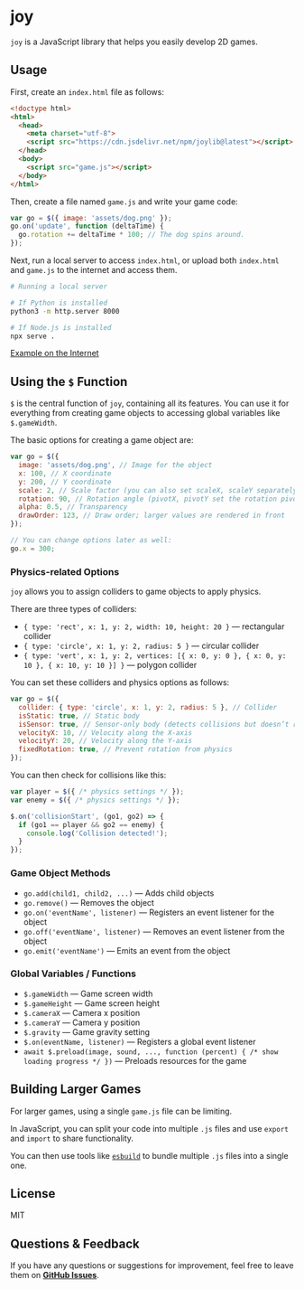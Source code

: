 # joy

`joy` is a JavaScript library that helps you easily develop 2D games.

## Usage

First, create an `index.html` file as follows:

```html
<!doctype html>
<html>
  <head>
    <meta charset="utf-8">
    <script src="https://cdn.jsdelivr.net/npm/joylib@latest"></script>
  </head>
  <body>
    <script src="game.js"></script>
  </body>
</html>
```

Then, create a file named `game.js` and write your game code:

```js
var go = $({ image: 'assets/dog.png' });
go.on('update', function (deltaTime) {
  go.rotation += deltaTime * 100; // The dog spins around.
});
```

Next, run a local server to access `index.html`, or upload both `index.html` and `game.js` to the internet and access them.

```bash
# Running a local server

# If Python is installed
python3 -m http.server 8000

# If Node.js is installed
npx serve .
```

[Example on the Internet](https://joy-js.github.io/joy/examples/dog/)

## Using the `$` Function

`$` is the central function of `joy`, containing all its features. You can use it for everything from creating game objects to accessing global variables like `$.gameWidth`.

The basic options for creating a game object are:

```js
var go = $({
  image: 'assets/dog.png', // Image for the object
  x: 100, // X coordinate
  y: 200, // Y coordinate
  scale: 2, // Scale factor (you can also set scaleX, scaleY separately)
  rotation: 90, // Rotation angle (pivotX, pivotY set the rotation pivot)
  alpha: 0.5, // Transparency
  drawOrder: 123, // Draw order; larger values are rendered in front
});

// You can change options later as well:
go.x = 300;
```

### Physics-related Options

`joy` allows you to assign colliders to game objects to apply physics.

There are three types of colliders:

* `{ type: 'rect', x: 1, y: 2, width: 10, height: 20 }` — rectangular collider
* `{ type: 'circle', x: 1, y: 2, radius: 5 }` — circular collider
* `{ type: 'vert', x: 1, y: 2, vertices: [{ x: 0, y: 0 }, { x: 0, y: 10 }, { x: 10, y: 10 }] }` — polygon collider

You can set these colliders and physics options as follows:

```js
var go = $({
  collider: { type: 'circle', x: 1, y: 2, radius: 5 }, // Collider
  isStatic: true, // Static body
  isSensor: true, // Sensor-only body (detects collisions but doesn’t react physically)
  velocityX: 10, // Velocity along the X-axis
  velocityY: 20, // Velocity along the Y-axis
  fixedRotation: true, // Prevent rotation from physics
});
```

You can then check for collisions like this:

```js
var player = $({ /* physics settings */ });
var enemy = $({ /* physics settings */ });

$.on('collisionStart', (go1, go2) => {
  if (go1 == player && go2 == enemy) {
    console.log('Collision detected!');
  }
});
```

### Game Object Methods

* `go.add(child1, child2, ...)` — Adds child objects
* `go.remove()` — Removes the object
* `go.on('eventName', listener)` — Registers an event listener for the object
* `go.off('eventName', listener)` — Removes an event listener from the object
* `go.emit('eventName')` — Emits an event from the object

### Global Variables / Functions

* `$.gameWidth` — Game screen width
* `$.gameHeight` — Game screen height
* `$.cameraX` — Camera x position
* `$.cameraY` — Camera y position
* `$.gravity` — Game gravity setting
* `$.on(eventName, listener)` — Registers a global event listener
* `await $.preload(image, sound, ..., function (percent) { /* show loading progress */ })` — Preloads resources for the game

## Building Larger Games

For larger games, using a single `game.js` file can be limiting.

In JavaScript, you can split your code into multiple `.js` files and use `export` and `import` to share functionality.

You can then use tools like [`esbuild`](https://esbuild.github.io/) to bundle multiple `.js` files into a single one.

## License

MIT

## Questions & Feedback

If you have any questions or suggestions for improvement, feel free to leave them on [**GitHub Issues**](https://github.com/joy-js/joy/issues).
